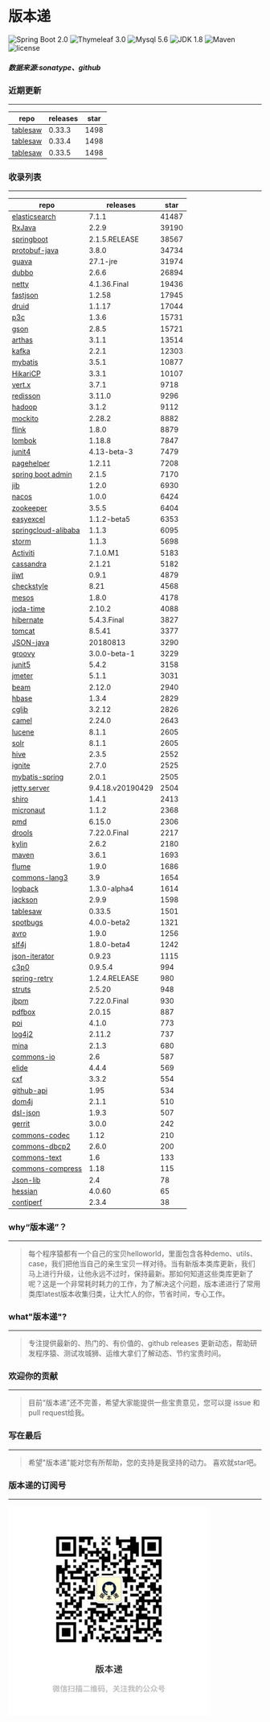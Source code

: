 # 版本递
![Spring Boot 2.0](https://img.shields.io/badge/Spring%20Boot-2.0-brightgreen.svg)
![Thymeleaf 3.0](https://img.shields.io/badge/Thymeleaf-3.0-yellow.svg)
![Mysql 5.6](https://img.shields.io/badge/Mysql-5.6-blue.svg)
![JDK 1.8](https://img.shields.io/badge/JDK-1.8-brightgreen.svg)
![Maven](https://img.shields.io/badge/Maven-3.5.0-yellowgreen.svg)
![license](https://img.shields.io/badge/license-Apache%202-blue.svg)
##### 数据来源:sonatype、github

### 近期更新
---
repo | releases | star
---|---|---
[tablesaw](https://github.com/jtablesaw/tablesaw) | 0.33.3 | 1498
[tablesaw](https://github.com/jtablesaw/tablesaw) | 0.33.4 | 1498
[tablesaw](https://github.com/jtablesaw/tablesaw) | 0.33.5 | 1498

### 收录列表
---
repo | releases | star
---|---|---
[elasticsearch](https://github.com/elastic/elasticsearch) | 7.1.1 | 41487 
[RxJava](https://github.com/ReactiveX/RxJava) | 2.2.9 | 39190 
[springboot](https://github.com/spring-projects/spring-boot) | 2.1.5.RELEASE | 38567 
[protobuf-java](https://github.com/protocolbuffers/protobuf) | 3.8.0 | 34734 
[guava](https://github.com/google/guava) | 27.1-jre | 31974 
[dubbo](https://github.com/apache/incubator-dubbo) | 2.6.6 | 26894 
[netty](https://github.com/netty/netty) | 4.1.36.Final | 19436 
[fastjson](https://github.com/alibaba/fastjson) | 1.2.58 | 17945 
[druid](https://github.com/alibaba/druid) | 1.1.17 | 17044 
[p3c](https://github.com/alibaba/p3c) | 1.3.6 | 15731 
[gson](https://github.com/google/gson) | 2.8.5 | 15721 
[arthas](https://github.com/alibaba/arthas) | 3.1.1 | 13514 
[kafka](https://github.com/apache/kafka) | 2.2.1 | 12303 
[mybatis](https://github.com/mybatis/mybatis-3) | 3.5.1 | 10877 
[HikariCP](https://github.com/brettwooldridge/HikariCP) | 3.3.1 | 10107 
[vert.x](https://github.com/eclipse-vertx/vert.x) | 3.7.1 | 9718 
[redisson](https://github.com/redisson/redisson) | 3.11.0 | 9296 
[hadoop](https://github.com/apache/hadoop) | 3.1.2 | 9112 
[mockito](https://github.com/mockito/mockito) | 2.28.2 | 8882 
[flink](https://github.com/apache/flink) | 1.8.0 | 8879 
[lombok](https://github.com/rzwitserloot/lombok) | 1.18.8 | 7847 
[junit4](https://github.com/junit-team/junit4) | 4.13-beta-3 | 7479 
[pagehelper](https://github.com/pagehelper/Mybatis-PageHelper) | 1.2.11 | 7208 
[spring boot admin](https://github.com/codecentric/spring-boot-admin) | 2.1.5 | 7170 
[jib](https://github.com/GoogleContainerTools/jib) | 1.2.0 | 6930 
[nacos](https://github.com/alibaba/nacos) | 1.0.0 | 6424 
[zookeeper](https://github.com/apache/zookeeper) | 3.5.5 | 6404 
[easyexcel](https://github.com/alibaba/easyexcel) | 1.1.2-beta5 | 6353 
[springcloud-alibaba](https://github.com/spring-cloud-incubator/spring-cloud-alibaba) | 1.1.3 | 6095 
[storm](https://github.com/apache/storm) | 1.1.3 | 5698 
[Activiti](https://github.com/Activiti/Activiti) | 7.1.0.M1 | 5183 
[cassandra](https://github.com/apache/cassandra) | 2.1.21 | 5182 
[jjwt](https://github.com/jwtk/jjwt) | 0.9.1 | 4879 
[checkstyle](https://github.com/checkstyle/checkstyle) | 8.21 | 4568 
[mesos](https://github.com/apache/mesos) | 1.8.0 | 4178 
[joda-time](https://github.com/JodaOrg/joda-time) | 2.10.2 | 4088 
[hibernate](https://github.com/hibernate/hibernate-orm) | 5.4.3.Final | 3827 
[tomcat](https://github.com/apache/tomcat) | 8.5.41 | 3377 
[JSON-java](https://github.com/stleary/JSON-java) | 20180813 | 3290 
[groovy](https://github.com/apache/groovy) | 3.0.0-beta-1 | 3229 
[junit5](https://github.com/junit-team/junit5) | 5.4.2 | 3158 
[jmeter](https://github.com/apache/jmeter) | 5.1.1 | 3031 
[beam](https://github.com/apache/beam) | 2.12.0 | 2940 
[hbase](https://github.com/apache/hbase) | 1.3.4 | 2829 
[cglib](https://github.com/cglib/cglib) | 3.2.12 | 2826 
[camel](https://github.com/apache/camel) | 2.24.0 | 2643 
[lucene](https://github.com/apache/lucene-solr) | 8.1.1 | 2605 
[solr](https://github.com/apache/lucene-solr) | 8.1.1 | 2605 
[hive](https://github.com/apache/hive) | 2.3.5 | 2552 
[ignite](https://github.com/apache/ignite) | 2.7.0 | 2525 
[mybatis-spring](https://github.com/mybatis/spring-boot-starter) | 2.0.1 | 2505 
[jetty server](https://github.com/eclipse/jetty.project) | 9.4.18.v20190429 | 2504 
[shiro](https://github.com/apache/shiro) | 1.4.1 | 2413 
[micronaut](https://github.com/micronaut-projects/micronaut-core) | 1.1.2 | 2368 
[pmd](https://github.com/pmd/pmd) | 6.15.0 | 2306 
[drools](https://github.com/kiegroup/drools) | 7.22.0.Final | 2217 
[kylin](https://github.com/apache/kylin) | 2.6.2 | 2180 
[maven](https://github.com/apache/maven) | 3.6.1 | 1693 
[flume](https://github.com/apache/flume) | 1.9.0 | 1686 
[commons-lang3](https://github.com/apache/commons-lang) | 3.9 | 1654 
[logback](https://github.com/qos-ch/logback) | 1.3.0-alpha4 | 1614 
[jackson](https://github.com/FasterXML/jackson-core) | 2.9.9 | 1598 
[tablesaw](https://github.com/jtablesaw/tablesaw) | 0.33.5 | 1501 
[spotbugs](https://github.com/spotbugs/spotbugs) | 4.0.0-beta2 | 1321 
[avro](https://github.com/apache/avro) | 1.9.0 | 1256 
[slf4j](https://github.com/qos-ch/slf4j) | 1.8.0-beta4 | 1242 
[json-iterator](https://github.com/json-iterator/java) | 0.9.23 | 1115 
[c3p0](https://github.com/swaldman/c3p0) | 0.9.5.4 | 994 
[spring-retry](https://github.com/spring-projects/spring-retry) | 1.2.4.RELEASE | 980 
[struts](https://github.com/apache/struts) | 2.5.20 | 948 
[jbpm](https://github.com/kiegroup/jbpm) | 7.22.0.Final | 930 
[pdfbox](https://github.com/apache/pdfbox) | 2.0.15 | 887 
[poi](https://github.com/apache/poi) | 4.1.0 | 773 
[log4j2](https://github.com/apache/logging-log4j2) | 2.11.2 | 737 
[mina](https://github.com/apache/mina) | 2.1.3 | 680 
[commons-io](https://github.com/apache/commons-io) | 2.6 | 587 
[elide](https://github.com/yahoo/elide) | 4.4.4 | 569 
[cxf](https://github.com/apache/cxf) | 3.3.2 | 554 
[github-api](https://github.com/kohsuke/github-api) | 1.95 | 534 
[dom4j](https://github.com/dom4j/dom4j) | 2.1.1 | 510 
[dsl-json](https://github.com/ngs-doo/dsl-json) | 1.9.3 | 507 
[gerrit](https://github.com/GerritCodeReview/gerrit) | 3.0.0 | 242 
[commons-codec](https://github.com/apache/commons-codec) | 1.12 | 210 
[commons-dbcp2](https://github.com/apache/commons-dbcp) | 2.6.0 | 200 
[commons-text](https://github.com/apache/commons-text) | 1.6 | 133 
[commons-compress](https://github.com/apache/commons-compress) | 1.18 | 115 
[Json-lib](https://github.com/aalmiray/Json-lib) | 2.4 | 78 
[hessian](https://github.com/ebourg/hessian) | 4.0.60 | 65 
[contiperf](https://github.com/lucaspouzac/contiperf) | 2.3.4 | 38 

### why“版本递”？
--- 
>每个程序猿都有一个自己的宝贝helloworld，里面包含各种demo、utils、case，我们把他当自己的亲生宝贝一样对待。当有新版本类库更新，我们马上进行升级，让他永远不过时，保持最新。那如何知道这些类库更新了呢？这是一个非常耗时耗力的工作，为了解决这个问题，版本递进行了常用类库latest版本收集归类，让大忙人的你，节省时间，专心工作。


### what"版本递"?
---
> 专注提供最新的、热门的、有价值的、github releases 更新动态，帮助研发程序猿、测试攻城狮、运维大拿们了解动态、节约宝贵时间。

### 欢迎你的贡献
---
> 目前“版本递”还不完善，希望大家能提供一些宝贵意见，您可以提 issue 和 pull request给我。


### 写在最后
---
> 希望"版本递"能对您有所帮助，您的支持是我坚持的动力。
> 喜欢就star吧。

### 版本递的订阅号
---
<img src="https://github.com/jartisan2001/latest/blob/master/Image.jpg" width="400" hegiht="400" align=left />